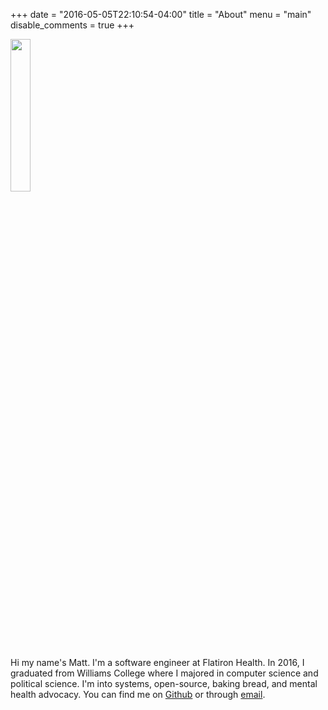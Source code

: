 +++
date = "2016-05-05T22:10:54-04:00"
title = "About"
menu = "main"
disable_comments = true
+++

<img src="/img/avatar.png" style="height:25%; width:25%;"/>

Hi my name's Matt. I'm a software engineer at Flatiron Health. In 2016, I graduated from Williams
College where I majored in computer science and political science. I'm into systems, open-source,
baking bread, and mental health advocacy. You can find me on
[Github](https://github.com/mattjmcnaughton) or through [email](mailto:mattjmcnaughton@gmail.com).
